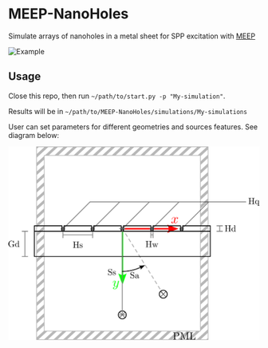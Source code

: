 # MEEP-NanoHoles

Simulate arrays of nanoholes in a metal sheet for SPP excitation with
[MEEP](https://github.com/NanoComp/meep)

![Example](https://github.com/Fabrice-Bernes/MEEP-nanoholes/blob/main/figures/demo.gif)


## Usage
Close this repo, then run `~/path/to/start.py -p "My-simulation"`.

Results will be in `~/path/to/MEEP-NanoHoles/simulations/My-simulations`

User can set parameters for different geometries and sources features. See diagram below:

![System geometry](https://github.com/Fabrice-Bernes/MEEP-nanoholes/blob/main/figures/drawing.svg)
